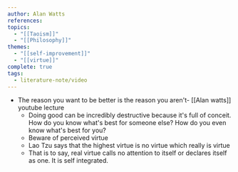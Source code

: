 ```yaml
---
author: Alan Watts
references: 
topics:
  - "[[Taoism]]"
  - "[[Philosophy]]"
themes:
  - "[[self-improvement]]"
  - "[[virtue]]"
complete: true
tags:
  - literature-note/video
---
```


- The reason you want to be better is the reason you aren't- [[Alan watts]] youtube lecture
	- Doing good can be incredibly destructive because it's full of conceit. How do you know what's best for someone else? How do you even know what's best for you?
	- Beware of perceived virtue
	- Lao Tzu says that the highest virtue is no virtue which really is virtue
	- That is to say, real virtue calls no attention to itself or declares itself as one. It is self integrated.